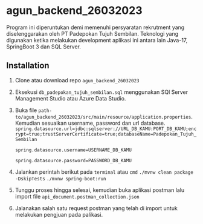 
# agun_backend_26032023

Program ini diperuntukan demi memenuhi persyaratan rekrutment yang diselenggarakan oleh PT Padepokan Tujuh Sembilan. Teknologi yang digunakan ketika melakukan development aplikasi ini antara lain Java-17, SpringBoot 3 dan SQL Server.


## Installation

1. Clone atau download repo ```agun_backend_26032023```

2. Eksekusi ```db_padepokan_tujuh_sembilan.sql``` menggunakan SQl Server Management Studio atau Azure Data Studio.

3. Buka file ```path-to/agun_backend_26032023/src/main/resource/application.properties```. Kemudian sesuaikan username, password dan url database.
    ```spring.datasource.url=jdbc:sqlserver://URL_DB_KAMU:PORT_DB_KAMU;encrypt=true;trustServerCertificate=true;databaseName=Padepokan_Tujuh_Sembilan```

    ```spring.datasource.username=USERNAME_DB_KAMU```

    ```spring.datasource.password=PASSWORD_DB_KAMU```

4. Jalankan perintah berikut pada ``terminal`` atau ```cmd```
    ```./mvnw clean package -DskipTests```
    ```./mvnw spring-boot:run```

5. Tunggu proses hingga selesai, kemudian buka aplikasi postman lalu import file ```api_document.postman_collection.json```

6. Jalanakan salah satu request postman yang telah di import untuk melakukan pengjuan pada palikasi.




    
